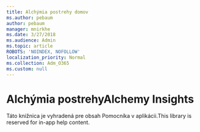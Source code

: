 ```yaml
---
title: Alchýmia postrehy domov
ms.author: pebaum
author: pebaum
manager: mnirkhe
ms.date: 3/27/2018
ms.audience: Admin
ms.topic: article
ROBOTS: 'NOINDEX, NOFOLLOW'
localization_priority: Normal
ms.collection: Adm_O365
ms.custom: null
---
```


# <a name="alchemy-insights"></a><span data-ttu-id="9bee8-102">Alchýmia postrehy</span><span class="sxs-lookup"><span data-stu-id="9bee8-102">Alchemy Insights</span></span>

<span data-ttu-id="9bee8-103">Táto knižnica je vyhradená pre obsah Pomocníka v aplikácii.</span><span class="sxs-lookup"><span data-stu-id="9bee8-103">This library is reserved for in-app help content.</span></span>